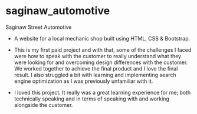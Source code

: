 # saginaw_automotive
 Saginaw Street Automotive

- A website for a local mechanic shop built using HTML, CSS & Bootstrap.

- This is my first paid project and with that, some of the challenges I faced were how to speak with the customer to really understand what they were looking for and overcoming design differences with the customer. We worked together to achieve the final product and I love the final result. I also struggled a bit with learning and implementing search engine optimization as I was previously unfamiliar with it. 

- I loved this project. It really was a great learning experience for me; both technically speaking and in terms of speaking with and working alongside the customer. 
